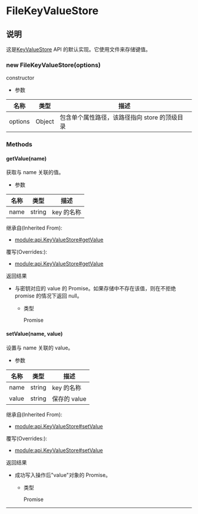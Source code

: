 # FileKeyValueStore

## 说明

这是[KeyValueStore](https://hyperledger.github.io/fabric-sdk-node/release-1.4/module-api.KeyValueStore.html) API 的默认实现。它使用文件来存储键值。

### new FileKeyValueStore(options)

constructor

- 参数

| 名称    | 类型   | 描述                                          |
| ------- | ------ | --------------------------------------------- |
| options | Object | 包含单个属性路径，该路径指向 store 的顶级目录 |

### Methods

#### getValue(name)

获取与 name 关联的值。

- 参数

| 名称 | 类型   | 描述       |
| ---- | ------ | ---------- |
| name | string | key 的名称 |

继承自(Inherited From):

- [module:api.KeyValueStore#getValue](https://hyperledger.github.io/fabric-sdk-node/release-1.4/module-api.KeyValueStore.html#getValue)

覆写(Overrides:):

- [module:api.KeyValueStore#getValue](https://hyperledger.github.io/fabric-sdk-node/release-1.4/module-api.KeyValueStore.html#getValue)

返回结果

- 与密钥对应的 value 的 Promise。如果存储中不存在该值，则在不拒绝 promise 的情况下返回 null。

  - 类型

    Promise

#### setValue(name, value)

设置与 name 关联的 value。

- 参数

| 名称  | 类型   | 描述         |
| ----- | ------ | ------------ |
| name  | string | key 的名称   |
| value | string | 保存的 value |

继承自(Inherited From):

- [module:api.KeyValueStore#setValue](https://hyperledger.github.io/fabric-sdk-node/release-1.4/module-api.KeyValueStore.html#setValue)

覆写(Overrides:):

- [module:api.KeyValueStore#setValue](https://hyperledger.github.io/fabric-sdk-node/release-1.4/module-api.KeyValueStore.html#setValue)

返回结果

- 成功写入操作后"value"对象的 Promise。

  - 类型

    Promise

---

